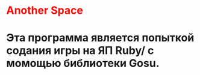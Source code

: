 # <span style="color:red"> Another Space</span>
 ## <H1><span style ="color:">Эта программа является попыткой содания игры на ЯП Ruby/ с момощью библиотеки Gosu.</span>
